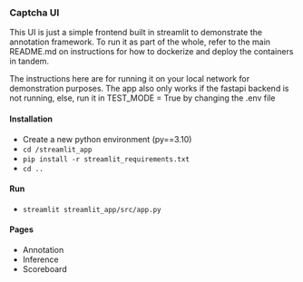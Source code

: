 ### Captcha UI
This UI is just a simple frontend built in streamlit to demonstrate the annotation framework.
To run it as part of the whole, refer to the main README.md on instructions for how to dockerize
and deploy the containers in tandem.

The instructions here are for running it on your local network for demonstration 
purposes. The app also only works if the fastapi backend is not running, else, 
run it in TEST_MODE = True by changing the .env file


#### Installation
- Create a new python environment (py==3.10)
- `cd /streamlit_app`
- `pip install -r streamlit_requirements.txt`
- `cd ..`

#### Run
- `streamlit streamlit_app/src/app.py`

#### Pages
- Annotation
- Inference
- Scoreboard